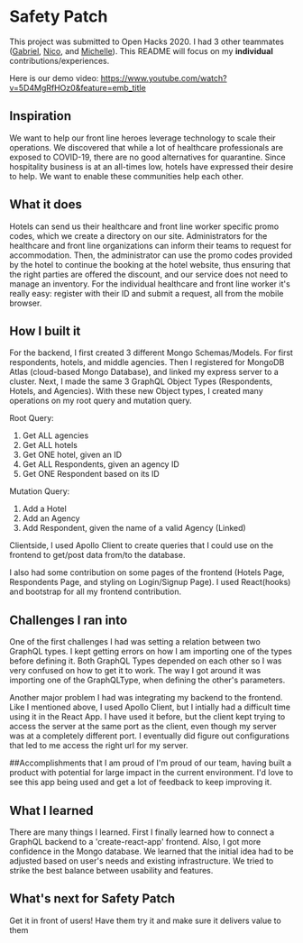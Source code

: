 # Safety Patch

This project was submitted to Open Hacks 2020. I had 3 other teammates ([Gabriel](https://github.com/gabsong), 
[Nico](https://github.com/estradanicolas), and [Michelle](https://devpost.com/myjkim13)). This README will focus on my 
**individual** contributions/experiences. 

Here is our demo video: https://www.youtube.com/watch?v=5D4MgRfHOz0&feature=emb_title

## Inspiration
We want to help our front line heroes leverage technology to scale their operations. We discovered that while a lot of 
healthcare professionals are exposed to COVID-19, there are no good alternatives for quarantine. Since hospitality business 
is at an all-times low, hotels have expressed their desire to help. We want to enable these communities help each other.

## What it does
Hotels can send us their healthcare and front line worker specific promo codes, which we create a directory on our site. 
Administrators for the healthcare and front line organizations can inform their teams to request for accommodation. Then, 
the administrator can use the promo codes provided by the hotel to continue the booking at the hotel website, thus ensuring 
that the right parties are offered the discount, and our service does not need to manage an inventory. For the individual 
healthcare and front line worker it's really easy: register with their ID and submit a request, all from the mobile browser.

## How I built it
For the backend, I first created 3 different Mongo Schemas/Models. For first respondents, hotels, and middle agencies.
Then I registered for MongoDB Atlas (cloud-based Mongo Database), and linked my express server to a cluster. Next,
I made the same 3 GraphQL Object Types (Respondents, Hotels, and Agencies). With these new Object types, I created many
operations on my root query and mutation query. 

Root Query:
1. Get ALL agencies 
2. Get ALL hotels 
3. Get ONE hotel, given an ID
4. Get ALL Respondents, given an agency ID
5. Get ONE Respondent based on its ID

Mutation Query:
1. Add a Hotel
2. Add an Agency
3. Add Respondent, given the name of a valid Agency (Linked)

Clientside, I used Apollo Client to create queries that I could use on the frontend to get/post data from/to the database.

I also had some contribution on some pages of the frontend (Hotels Page, Respondents Page, and styling on Login/Signup Page).
I used React(hooks) and bootstrap for all my frontend contribution.

## Challenges I ran into
One of the first challenges I had was setting a relation between two GraphQL types. I kept getting errors on how I am importing
one of the types before defining it. Both GraphQL Types depended on each other so I was very confused on how to get it to 
work. The way I got around it was importing one of the GraphQLType, when defining the other's parameters. 

Another major problem I had was integrating my backend to the frontend. Like I mentioned above, I used Apollo Client, but I
intially had a difficult time using it in the React App. I have used it before, but the client kept trying to access the server
at the same port as the client, even though my server was at a completely different port. I eventually did figure out 
configurations that led to me access the right url for my server. 

##Accomplishments that I am proud of
I'm proud of our team, having built a product with potential for large impact in the current environment. I'd love to see 
this app being used and get a lot of feedback to keep improving it.

## What I learned
There are many things I learned. First I finally learned how to connect a GraphQL backend to a 'create-react-app' frontend.
Also, I got more confidence in the Mongo database. We learned that the initial idea had to be adjusted based on user's needs 
and existing infrastructure. We tried to strike the best balance between usability and features.

## What's next for Safety Patch
Get it in front of users! Have them try it and make sure it delivers value to them
